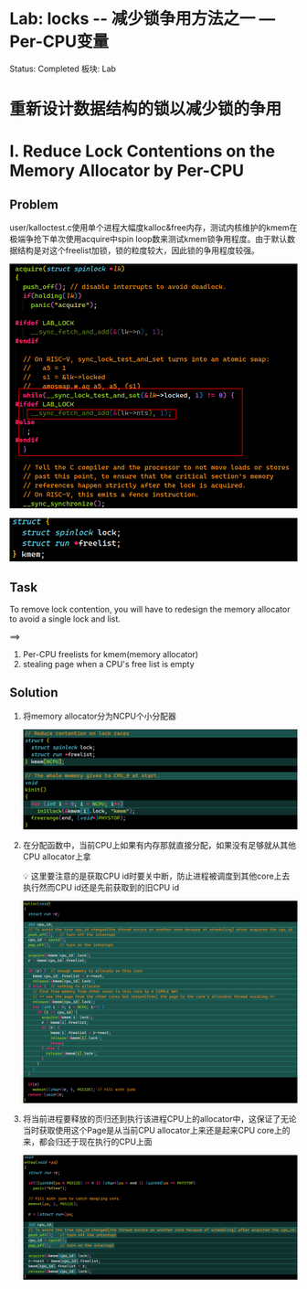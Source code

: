 # Lab: locks -- 减少锁争用方法之一 — Per-CPU变量

Status: Completed
板块: Lab

# 重新设计数据结构的锁以减少锁的争用

# I. Reduce Lock Contentions on the **Memory Allocator by Per-CPU**

## Problem

user/kalloctest.c使用单个进程大幅度kalloc&free内存，测试内核维护的kmem在极端争抢下单次使用acquire中spin loop数来测试kmem锁争用程度。由于默认数据结构是对这个freelist加锁，锁的粒度较大，因此锁的争用程度较强。

![Untitled](Lab%20locks%20--%20%E5%87%8F%E5%B0%91%E9%94%81%E4%BA%89%E7%94%A8%E6%96%B9%E6%B3%95%E4%B9%8B%E4%B8%80%20%E2%80%94%20Per-CPU%E5%8F%98%E9%87%8F%20e56a3276450e4b6888fd0bf006d66894/Untitled.png)

![Untitled](Lab%20locks%20--%20%E5%87%8F%E5%B0%91%E9%94%81%E4%BA%89%E7%94%A8%E6%96%B9%E6%B3%95%E4%B9%8B%E4%B8%80%20%E2%80%94%20Per-CPU%E5%8F%98%E9%87%8F%20e56a3276450e4b6888fd0bf006d66894/Untitled%201.png)

## Task

To remove lock contention, you will have to redesign the memory allocator to avoid a single lock and list.

==>

1. Per-CPU freelists for kmem(memory allocator)
2. stealing page when a CPU's free list is empty

## Solution

1. 将memory allocator分为NCPU个小分配器
    
    ![Untitled](Lab%20locks%20--%20%E5%87%8F%E5%B0%91%E9%94%81%E4%BA%89%E7%94%A8%E6%96%B9%E6%B3%95%E4%B9%8B%E4%B8%80%20%E2%80%94%20Per-CPU%E5%8F%98%E9%87%8F%20e56a3276450e4b6888fd0bf006d66894/Untitled%202.png)
    
2. 在分配函数中，当前CPU上如果有内存那就直接分配，如果没有足够就从其他CPU allocator上拿
    
    <aside>
    💡 这里要注意的是获取CPU id时要关中断，防止进程被调度到其他core上去执行然而CPU id还是先前获取到的旧CPU id
    
    </aside>
    
    ![Untitled](Lab%20locks%20--%20%E5%87%8F%E5%B0%91%E9%94%81%E4%BA%89%E7%94%A8%E6%96%B9%E6%B3%95%E4%B9%8B%E4%B8%80%20%E2%80%94%20Per-CPU%E5%8F%98%E9%87%8F%20e56a3276450e4b6888fd0bf006d66894/Untitled%203.png)
    
3. 将当前进程要释放的页归还到执行该进程CPU上的allocator中，这保证了无论当时获取使用这个Page是从当前CPU allocator上来还是起来CPU core上的来，都会归还于现在执行的CPU上面
    
    ![Untitled](Lab%20locks%20--%20%E5%87%8F%E5%B0%91%E9%94%81%E4%BA%89%E7%94%A8%E6%96%B9%E6%B3%95%E4%B9%8B%E4%B8%80%20%E2%80%94%20Per-CPU%E5%8F%98%E9%87%8F%20e56a3276450e4b6888fd0bf006d66894/Untitled%204.png)